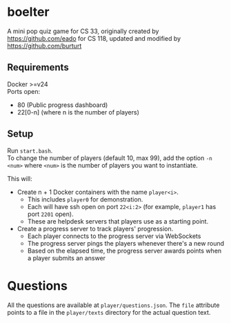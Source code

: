 # boelter
A mini pop quiz game for CS 33, originally created by https://github.com/eado for CS 118, updated and modified by https://github.com/burturt

## Requirements
Docker >=v24  
Ports open:
- 80 (Public progress dashboard)
- 22[0-n] (where n is the number of players)

## Setup
Run `start.bash`.   
To change the number of players (default 10, max 99), 
add the option `-n <num>` where `<num>` is the number of players you want to
instantiate.   

This will:
- Create n + 1 Docker containers with the name `player<i>`.
  - This includes `player0` for demonstration.
  - Each will have ssh open on port `22<i:2>` (for example, `player1` has port
    `2201` open).
  - These are helpdesk servers that players use as a starting point.
- Create a progress server to track players' progression. 
  - Each player connects to the progress server via WebSockets
  - The progress server pings the players whenever there's a new round
  - Based on the elapsed time, the progress server awards points when a player
    submits an answer

# Questions
All the questions are available at `player/questions.json`. The `file`
attribute points to a file in the `player/texts` directory for the actual
question text. 